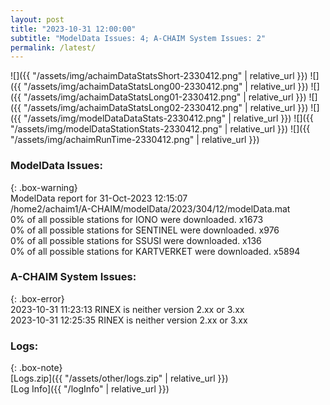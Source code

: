 ```yaml
---
layout: post
title: "2023-10-31 12:00:00"
subtitle: "ModelData Issues: 4; A-CHAIM System Issues: 2"
permalink: /latest/
---
```


![]({{ "/assets/img/achaimDataStatsShort-2330412.png" | relative_url }})
![]({{ "/assets/img/achaimDataStatsLong00-2330412.png" | relative_url }})
![]({{ "/assets/img/achaimDataStatsLong01-2330412.png" | relative_url }})
![]({{ "/assets/img/achaimDataStatsLong02-2330412.png" | relative_url }})
![]({{ "/assets/img/modelDataDataStats-2330412.png" | relative_url }})
![]({{ "/assets/img/modelDataStationStats-2330412.png" | relative_url }})
![]({{ "/assets/img/achaimRunTime-2330412.png" | relative_url }})


### ModelData Issues:  
  
{: .box-warning}  
 ModelData report for 31-Oct-2023 12:15:07   
 /home2/achaim1/A-CHAIM/modelData/2023/304/12/modelData.mat   
 0% of all possible stations for IONO were downloaded. x1673   
 0% of all possible stations for SENTINEL were downloaded. x976   
 0% of all possible stations for SSUSI were downloaded. x136   
 0% of all possible stations for KARTVERKET were downloaded. x5894   
  
### A-CHAIM System Issues:  
  
{: .box-error}  
2023-10-31 11:23:13 RINEX is neither version 2.xx or 3.xx  
2023-10-31 12:25:35 RINEX is neither version 2.xx or 3.xx  

### Logs:  
  
{: .box-note}  
[Logs.zip]({{ "/assets/other/logs.zip" | relative_url }})  
[Log Info]({{ "/logInfo" | relative_url }})  
